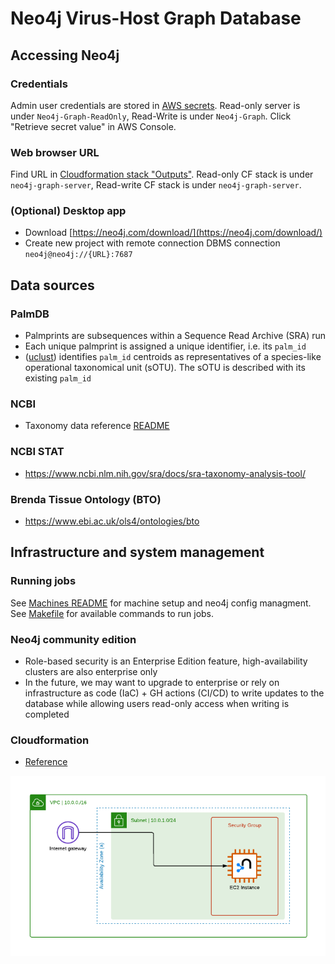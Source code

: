 # Neo4j Virus-Host Graph Database

## Accessing Neo4j

### Credentials

Admin user credentials are stored in [AWS secrets](https://us-east-1.console.aws.amazon.com/secretsmanager/listsecrets?region=us-east-1). Read-only server is under `Neo4j-Graph-ReadOnly`, Read-Write is under `Neo4j-Graph`. Click "Retrieve secret value" in AWS Console.

### Web browser URL

Find URL in [Cloudformation stack "Outputs"](https://us-east-1.console.aws.amazon.com/cloudformation/home?region=us-east-1#/stacks/). Read-only CF stack is under `neo4j-graph-server`, Read-write CF stack is under `neo4j-graph-server`.

### (Optional) Desktop app

- Download [https://neo4j.com/download/](https://neo4j.com/download/)
- Create new project with remote connection DBMS connection `neo4j@neo4j://{URL}:7687`

## Data sources

### PalmDB

- Palmprints are subsequences within a Sequence Read Archive (SRA) run
- Each unique palmprint is assigned a unique identifier, i.e. its `palm_id`
- ([uclust](https://drive5.com/usearch/manual/uclust_algo.html)) identifies `palm_id` centroids as representatives of a species-like operational taxonomical unit (sOTU). The sOTU is described with its existing `palm_id`

### NCBI

- Taxonomy data reference [README](https://ftp.ncbi.nlm.nih.gov/pub/taxonomy/new_taxdump/taxdump_readme.txt)

### NCBI STAT

- https://www.ncbi.nlm.nih.gov/sra/docs/sra-taxonomy-analysis-tool/

### Brenda Tissue Ontology (BTO)

- https://www.ebi.ac.uk/ols4/ontologies/bto

## Infrastructure and system management

### Running jobs

See [Machines README](./machines/README) for machine setup and neo4j config managment.
See [Makefile](./Makefile) for available commands to run jobs.

### Neo4j community edition

- Role-based security is an Enterprise Edition feature, high-availability clusters are also enterprise only
- In the future, we may want to upgrade to enterprise or rely on infrastructure as code (IaC) + GH actions (CI/CD) to write updates to the database while allowing users read-only access when writing is completed

### Cloudformation

- [Reference](https://github.com/neo4j-partners/amazon-cloud-formation-neo4j)

![architecture diagram](./machines/cloudformation/aws-community.png)
